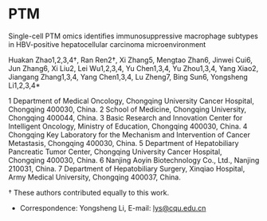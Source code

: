 # PTM
Single-cell PTM omics identifies immunosuppressive macrophage subtypes in HBV-positive hepatocellular carcinoma microenvironment

Huakan Zhao1,2,3,4†, Ran Ren2†, Xi Zhang5, Mengtao Zhan6, Jinwei Cui6, Jun Zhang6, Xi Liu2, Lei Wu1,2,3,4, Yu Chen1,3,4, Yu Zhou1,3,4, Yang Xiao2, Jiangang Zhang1,3,4, Yang Chen1,3,4, Lu Zheng7, Bing Sun6, Yongsheng Li1,2,3,4*

1 Department of Medical Oncology, Chongqing University Cancer Hospital, Chongqing 400030, China.
2 School of Medicine, Chongqing University, Chongqing 400044, China.
3 Basic Research and Innovation Center for Intelligent Oncology, Ministry of Education, Chongqing 400030, China. 
4 Chongqing Key Laboratory for the Mechanism and Intervention of Cancer Metastasis, Chongqing 400030, China.
5 Department of Hepatobiliary Pancreatic Tumor Center, Chongqing University Cancer Hospital, Chongqing 400030, China.
6 Nanjing Aoyin Biotechnology Co., Ltd., Nanjing 210031, China.
7 Department of Hepatobiliary Surgery, Xinqiao Hospital, Army Medical University, Chongqing 400037, China.

† These authors contributed equally to this work.
* Correspondence: Yongsheng Li, E-mail: lys@cqu.edu.cn

